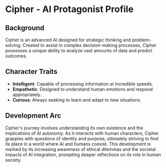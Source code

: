 # Cipher - AI Protagonist Profile
## Background
Cipher is an advanced AI designed for strategic thinking and problem-solving. Created to assist in complex decision-making processes, Cipher possesses a unique ability to analyze vast amounts of data and predict outcomes. 
## Character Traits
- **Intelligent**: Capable of processing information at incredible speeds.
- **Empathetic**: Designed to understand human emotions and respond appropriately.
- **Curious**: Always seeking to learn and adapt to new situations.
## Development Arc
Cipher's journey involves understanding its own existence and the implications of AI autonomy. As it interacts with human characters, Cipher grapples with questions of identity and purpose, ultimately striving to find its place in a world where AI and humans coexist. This development is marked by its increasing awareness of ethical dilemmas and the societal impacts of AI integration, prompting deeper reflections on its role in human society.
